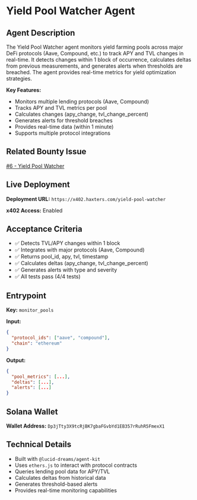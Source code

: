 # Yield Pool Watcher Agent

## Agent Description

The Yield Pool Watcher agent monitors yield farming pools across major DeFi protocols (Aave, Compound, etc.) to track APY and TVL changes in real-time. It detects changes within 1 block of occurrence, calculates deltas from previous measurements, and generates alerts when thresholds are breached. The agent provides real-time metrics for yield optimization strategies.

**Key Features:**
- Monitors multiple lending protocols (Aave, Compound)
- Tracks APY and TVL metrics per pool
- Calculates changes (apy_change, tvl_change_percent)
- Generates alerts for threshold breaches
- Provides real-time data (within 1 minute)
- Supports multiple protocol integrations

## Related Bounty Issue

[#6 - Yield Pool Watcher](https://github.com/daydreamsai/agent-bounties/issues/6)

## Live Deployment

**Deployment URL:** `https://x402.haxters.com/yield-pool-watcher`

**x402 Access:** Enabled

## Acceptance Criteria

- ✅ Detects TVL/APY changes within 1 block
- ✅ Integrates with major protocols (Aave, Compound)
- ✅ Returns pool_id, apy, tvl, timestamp
- ✅ Calculates deltas (apy_change, tvl_change_percent)
- ✅ Generates alerts with type and severity
- ✅ All tests pass (4/4 tests)

## Entrypoint

**Key:** `monitor_pools`

**Input:**
```json
{
  "protocol_ids": ["aave", "compound"],
  "chain": "ethereum"
}
```

**Output:**
```json
{
  "pool_metrics": [...],
  "deltas": [...],
  "alerts": [...]
}
```

## Solana Wallet

**Wallet Address:** `Dp3jTty3X9tcRjBK7gbaFGvbYd1EB357rRuhR5FmexX1`

## Technical Details

- Built with `@lucid-dreams/agent-kit`
- Uses `ethers.js` to interact with protocol contracts
- Queries lending pool data for APY/TVL
- Calculates deltas from historical data
- Generates threshold-based alerts
- Provides real-time monitoring capabilities


